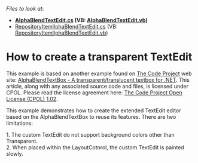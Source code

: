 <!-- default file list -->
*Files to look at*:

* **[AlphaBlendTextEdit.cs](./CS/TransparentEditorExample/AlphaBlendTextEdit/AlphaBlendTextEdit.cs) (VB: [AlphaBlendTextEdit.vb](./VB/TransparentEditorExample/AlphaBlendTextEdit/AlphaBlendTextEdit.vb))**
* [RepositoryItemIlphaBlendTextEdit.cs](./CS/TransparentEditorExample/AlphaBlendTextEdit/RepositoryItemIlphaBlendTextEdit.cs) (VB: [RepositoryItemIlphaBlendTextEdit.vb](./VB/TransparentEditorExample/AlphaBlendTextEdit/RepositoryItemIlphaBlendTextEdit.vb))
<!-- default file list end -->
# How to create a transparent TextEdit


<p>This example is based on another example found on <a href="www.codeproject.com"><u>The Code Project</u></a> web site: <a href="http://www.codeproject.com/KB/edit/alphablendtextbox.aspx"><u>AlphaBlendTextBox - A transparent/translucent textbox for .NET</u></a>.  This article, along with any associated source code and files, is licensed under CPOL. Please read the license agreement here: <a href="http://www.codeproject.com/info/cpol10.aspx"><u>The Code Project Open License (CPOL) 1.02</u></a>. </p><p>This example demonstrates how to create the extended TextEdit editor based on the AlphaBlendTextBox to reuse its features. There are two limitations:</p><p>1. The custom TextEdit do not support background colors other than Transparent.<br />
2. When placed within the LayoutCotnrol, the custom TextEdit is painted slowly. </p>

<br/>


